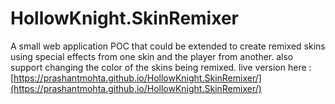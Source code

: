 # HollowKnight.SkinRemixer
A small web application POC that could be extended to create remixed skins using special effects from one skin and the player from another. also support changing the color of the skins being remixed.
live version here : [https://prashantmohta.github.io/HollowKnight.SkinRemixer/](https://prashantmohta.github.io/HollowKnight.SkinRemixer/)
